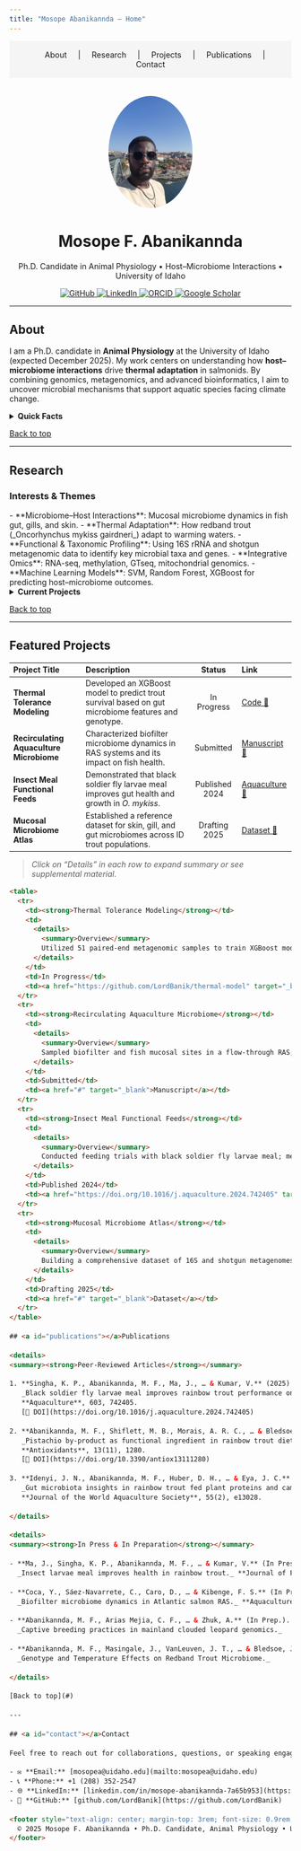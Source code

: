 ```yaml
---
title: "Mosope Abanikannda – Home"
---
```



<!--
  This Markdown serves as a homepage layout for a GitHub Pages site.
  It includes navigation, interactive collapsible sections, and anchor links.
-->

<!-- Navigation Bar -->
<nav style="background-color: #f5f5f5; padding: 1rem; text-align: center;">
  <a href="#about" style="margin: 0 1rem; text-decoration: none;">About</a> |
  <a href="#research" style="margin: 0 1rem; text-decoration: none;">Research</a> |
  <a href="#projects" style="margin: 0 1rem; text-decoration: none;">Projects</a> |
  <a href="#publications" style="margin: 0 1rem; text-decoration: none;">Publications</a> |
  <a href="#contact" style="margin: 0 1rem; text-decoration: none;">Contact</a>
</nav>

<!-- Hero Section -->
<p align="center" style="margin-top: 2rem;">
  <img
    src="Profile_pic.jpg"
    alt="Mosope's Photo"
    width="150"
    style="border-radius: 50%;"
  />
</p>

<h1 align="center">Mosope F. Abanikannda</h1>
<p align="center">Ph.D. Candidate in Animal Physiology • Host–Microbiome Interactions • University of Idaho</p>

<p align="center">
  <a href="https://github.com/DrBanik" target="_blank">
    <img
      src="https://img.shields.io/badge/GitHub-@LordBanik-181717?style=flat&logo=github"
      alt="GitHub"
    />
  </a>
  <a href="https://www.linkedin.com/in/mosope-abanikannda-7a65b953/" target="_blank">
    <img
      src="https://img.shields.io/badge/LinkedIn-Connect-blue?style=flat&logo=linkedin"
      alt="LinkedIn"
    />
  </a>
  <a href="https://orcid.org/0000-0003-0330-5793" target="_blank">
    <img
      src="https://img.shields.io/badge/ORCID-0000--0003--0330--5793-green?style=flat&logo=orcid"
      alt="ORCID"
    />
  </a>
  <a href="https://scholar.google.com/citations?user=J70hhEgAAAAJ&hl=en" target="_blank">
    <img
      src="https://img.shields.io/badge/Google%20Scholar-Profile-blue?style=flat&logo=google-scholar"
      alt="Google Scholar"
    />
  </a>
</p>


---

## <a id="about"></a>About

I am a Ph.D. candidate in **Animal Physiology** at the University of Idaho (expected December 2025). My work centers on understanding how **host–microbiome interactions** drive **thermal adaptation** in salmonids. By combining genomics, metagenomics, and advanced bioinformatics, I aim to uncover microbial mechanisms that support aquatic species facing climate change.

<details>
<summary><strong>Quick Facts</strong></summary>

- 📍 Moscow, Idaho, USA  
- 🧑‍🎓 Ph.D. Candidate, Animal Physiology (Host–Microbiome)  
- 🎓 M.Sc. in Biotechnology, West Virginia State University  
- 📚 B.Sc. in Aquaculture and Fisheries Management, FUNAAB (Nigeria)  
- 🛠️ Skills: Python, R, Bash, Illumina/Nanopore sequencing, 16S & shotgun metagenomics, machine learning, HPC/Linux  
- 🌐 Languages: English, basic Yoruba  
</details>

[Back to top](#)

---

## <a id="research"></a>Research

<h3>Interests & Themes</h3>
- **Microbiome–Host Interactions**: Mucosal microbiome dynamics in fish gut, gills, and skin.  
- **Thermal Adaptation**: How redband trout (_Oncorhynchus mykiss gairdneri_) adapt to warming waters.  
- **Functional & Taxonomic Profiling**: Using 16S rRNA and shotgun metagenomic data to identify key microbial taxa and genes.  
- **Integrative Omics**: RNA-seq, methylation, GTseq, mitochondrial genomics.  
- **Machine Learning Models**: SVM, Random Forest, XGBoost for predicting host–microbiome outcomes.

<details>
<summary><strong>Current Projects</strong></summary>

1. **Common Garden Thermal Experiment**  
   - Assessing genotype × temperature effects on gut microbiome composition.  
   - Integrating metagenomic functional profiling with host transcriptomics.

2. **Field Survey of Wild Redband Trout**  
   - Comparing microbiomes across ecotypes (desert vs. montane).  
   - Linking environmental parameters (temperature, diet) to microbial community shifts.

3. **Insect Larvae as Functional Feed**  
   - Evaluating black soldier fly larvae meal to mitigate soybean-meal-induced inflammation in rainbow trout.  
   - Analyzing growth performance, nutrient uptake, and mucosal microbiome response.  
</details>

[Back to top](#)

---

## <a id="projects"></a>Featured Projects

| Project Title                     | Description                                                                         | Status         | Link                                                                                       |
|:----------------------------------|:------------------------------------------------------------------------------------|:--------------:|:-------------------------------------------------------------------------------------------|
| **Thermal Tolerance Modeling**    | Developed an XGBoost model to predict trout survival based on gut microbiome features and genotype. | In Progress    | [Code 🔗](https://github.com/LordBanik/thermal-model)                                       |
| **Recirculating Aquaculture Microbiome** | Characterized biofilter microbiome dynamics in RAS systems and its impact on fish health. | Submitted      | [Manuscript 🔗](#)                                                                          |
| **Insect Meal Functional Feeds**  | Demonstrated that black soldier fly larvae meal improves gut health and growth in _O. mykiss_. | Published 2024 | [Aquaculture 🔗](https://doi.org/10.1016/j.aquaculture.2024.742405)                         |
| **Mucosal Microbiome Atlas**      | Established a reference dataset for skin, gill, and gut microbiomes across ID trout populations. | Drafting 2025 | [Dataset 🔗](#)                                                                             |

> _Click on “Details” in each row to expand summary or see supplemental material._

```html
<table>
  <tr>
    <td><strong>Thermal Tolerance Modeling</strong></td>
    <td>
      <details>
        <summary>Overview</summary>
        Utilized 51 paired-end metagenomic samples to train XGBoost models predicting survival under heat stress. Integrated host transcriptomic response (RNA-seq) to identify microbial-gene interactions.
      </details>
    </td>
    <td>In Progress</td>
    <td><a href="https://github.com/LordBanik/thermal-model" target="_blank">GitHub Repo</a></td>
  </tr>
  <tr>
    <td><strong>Recirculating Aquaculture Microbiome</strong></td>
    <td>
      <details>
        <summary>Overview</summary>
        Sampled biofilter and fish mucosal sites in a flow-through RAS; performed shotgun metagenomics and MAG recovery to explore community shifts over time.
      </details>
    </td>
    <td>Submitted</td>
    <td><a href="#" target="_blank">Manuscript</a></td>
  </tr>
  <tr>
    <td><strong>Insect Meal Functional Feeds</strong></td>
    <td>
      <details>
        <summary>Overview</summary>
        Conducted feeding trials with black soldier fly larvae meal; measured growth, gut histology, inflammatory markers, and 16S profiling.
      </details>
    </td>
    <td>Published 2024</td>
    <td><a href="https://doi.org/10.1016/j.aquaculture.2024.742405" target="_blank">Aquaculture 742405</a></td>
  </tr>
  <tr>
    <td><strong>Mucosal Microbiome Atlas</strong></td>
    <td>
      <details>
        <summary>Overview</summary>
        Building a comprehensive dataset of 16S and shotgun metagenomes from gill, skin, and gut of wild redband trout across three ecotypes.
      </details>
    </td>
    <td>Drafting 2025</td>
    <td><a href="#" target="_blank">Dataset</a></td>
  </tr>
</table>

## <a id="publications"></a>Publications

<details>
<summary><strong>Peer-Reviewed Articles</strong></summary>

1. **Singha, K. P., Abanikannda, M. F., Ma, J., … & Kumar, V.** (2025).  
   _Black soldier fly larvae meal improves rainbow trout performance on a high–soy diet._  
   **Aquaculture**, 603, 742405.  
   [🔗 DOI](https://doi.org/10.1016/j.aquaculture.2024.742405)

2. **Abanikannda, M. F., Shiflett, M. B., Morais, A. R. C., … & Bledsoe, J. W.** (2024).  
   _Pistachio by-product as functional ingredient in rainbow trout diets._  
   **Antioxidants**, 13(11), 1280.  
   [🔗 DOI](https://doi.org/10.3390/antiox13111280)

3. **Idenyi, J. N., Abanikannda, M. F., Huber, D. H., … & Eya, J. C.** (2024).  
   _Gut microbiota insights in rainbow trout fed plant proteins and camelina oil._  
   **Journal of the World Aquaculture Society**, 55(2), e13028.

</details>

<details>
<summary><strong>In Press & In Preparation</strong></summary>

- **Ma, J., Singha, K. P., Abanikannda, M. F., … & Kumar, V.** (In Press).  
  _Insect larvae meal improves health in rainbow trout._ **Journal of Fish Diseases**.

- **Coca, Y., Sáez-Navarrete, C., Caro, D., … & Kibenge, F. S.** (In Press).  
  _Biofilter microbiome dynamics in Atlantic salmon RAS._ **Aquaculture International**.

- **Abanikannda, M. F., Arias Mejia, C. F., … & Zhuk, A.** (In Prep.).  
  _Captive breeding practices in mainland clouded leopard genomics._

- **Abanikannda, M. F., Masingale, J., VanLeuven, J. T., … & Bledsoe, J. W.** (In Prep.).  
  _Genotype and Temperature Effects on Redband Trout Microbiome._

</details>

[Back to top](#)

---

## <a id="contact"></a>Contact

Feel free to reach out for collaborations, questions, or speaking engagements:

- ✉️ **Email:** [mosopea@uidaho.edu](mailto:mosopea@uidaho.edu)  
- 📞 **Phone:** +1 (208) 352-2547
- 🌐 **LinkedIn:** [linkedin.com/in/mosope-abanikannda-7a65b953](https://www.linkedin.com/in/mosope-abanikannda-7a65b953/)  
- 🐙 **GitHub:** [github.com/LordBanik](https://github.com/LordBanik)

<footer style="text-align: center; margin-top: 3rem; font-size: 0.9rem; color: #666;">
  © 2025 Mosope F. Abanikannda • Ph.D. Candidate, Animal Physiology • University of Idaho
</footer>
